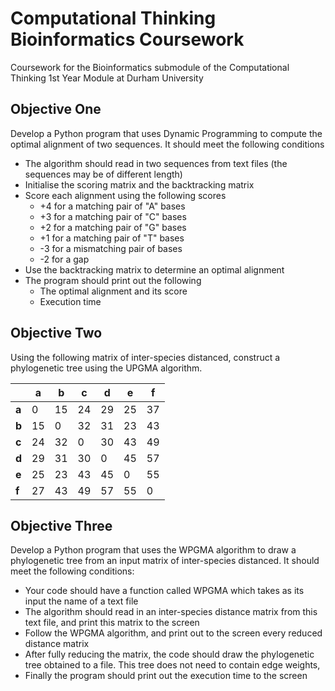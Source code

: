 # Computational Thinking Bioinformatics Coursework

Coursework for the Bioinformatics submodule of the Computational Thinking 1st Year Module at Durham University

## Objective One

Develop a Python program that uses Dynamic Programming to compute the optimal alignment of two sequences. It should meet the following conditions

- The algorithm should read in two sequences from text files (the sequences may be of different length)
- Initialise the scoring matrix and the backtracking matrix
- Score each alignment using the following scores
  - +4 for a matching pair of "A" bases
  - +3 for a matching pair of "C" bases
  - +2 for a matching pair of "G" bases
  - +1 for a matching pair of "T" bases
  - -3 for a mismatching pair of bases
  - -2 for a gap
- Use the backtracking matrix to determine an optimal alignment
- The program should print out the following
  - The optimal alignment and its score
  - Execution time

## Objective Two

Using the following matrix of inter-species distanced, construct a phylogenetic tree using the UPGMA algorithm.

|       | a   | b   | c   | d   | e   | f   |
| ----- | --- | --- | --- | --- | --- | --- |
| **a** | 0   | 15  | 24  | 29  | 25  | 37  |
| **b** | 15  | 0   | 32  | 31  | 23  | 43  |
| **c** | 24  | 32  | 0   | 30  | 43  | 49  |
| **d** | 29  | 31  | 30  | 0   | 45  | 57  |
| **e** | 25  | 23  | 43  | 45  | 0   | 55  |
| **f** | 27  | 43  | 49  | 57  | 55  | 0   |

## Objective Three

Develop a Python program that uses the WPGMA algorithm to draw a phylogenetic tree from an input matrix of inter-species distanced. It should meet the following conditions:

- Your code should have a function called WPGMA which takes as its input the name of a text file
- The algorithm should read in an inter-species distance matrix from this text file, and print this matrix to the screen
- Follow the WPGMA algorithm, and print out to the screen every reduced distance matrix
- After fully reducing the matrix, the code should draw the phylogenetic tree obtained to a file. This tree does not need to contain edge weights,
- Finally the program should print out the execution time to the screen
